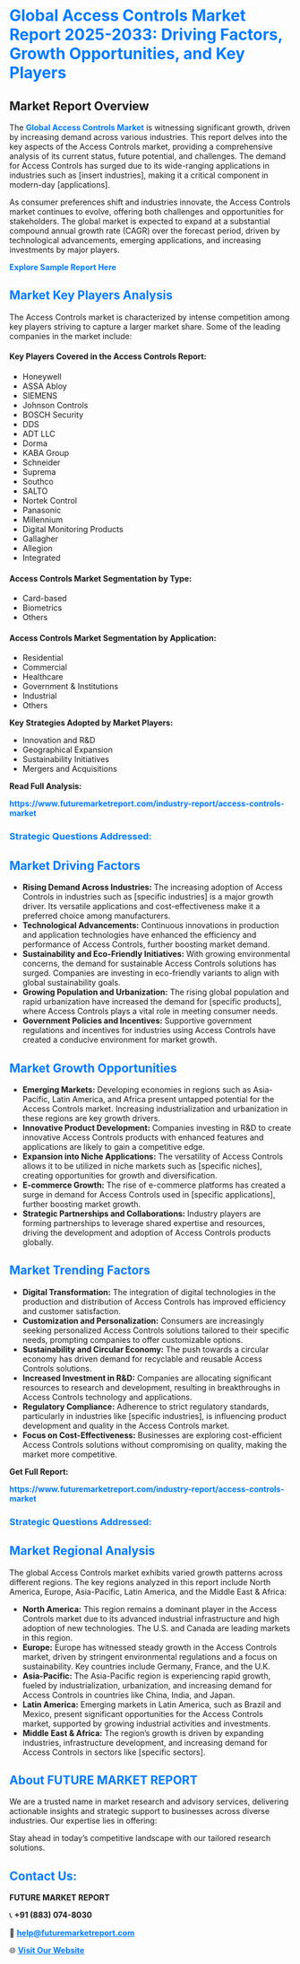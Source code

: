 <h1 style="color: #007BFF;">Global Access Controls Market Report 2025-2033: Driving Factors, Growth Opportunities, and Key Players</h1>

<section id="overview">
<h2>Market Report Overview</h2>
<p>The <a href="https://www.futuremarketreport.com/industry-report/access-controls-market" style="color: #007BFF; text-decoration: none;"><strong>Global Access Controls Market</strong></a> is witnessing significant growth, driven by increasing demand across various industries. This report delves into the key aspects of the Access Controls market, providing a comprehensive analysis of its current status, future potential, and challenges. The demand for Access Controls has surged due to its wide-ranging applications in industries such as [insert industries], making it a critical component in modern-day [applications].</p>
<p>As consumer preferences shift and industries innovate, the Access Controls market continues to evolve, offering both challenges and opportunities for stakeholders. The global market is expected to expand at a substantial compound annual growth rate (CAGR) over the forecast period, driven by technological advancements, emerging applications, and increasing investments by major players.</p>
</section>

<section id="overview">
<p><a href="https://www.futuremarketreport.com/request-sample/reportId=41428" style="color: #007BFF; text-decoration: none;"><strong>Explore Sample Report Here</strong></a></p>
</section>

<section id="key-players">
<h2 style="color: #007BFF;">Market Key Players Analysis</h2>
<p>The Access Controls market is characterized by intense competition among key players striving to capture a larger market share. Some of the leading companies in the market include:</p>
<h4>Key Players Covered in the Access Controls Report:</h4>
<ul><li>Honeywell</li><li>ASSA Abloy</li><li>SIEMENS</li><li>Johnson Controls</li><li>BOSCH Security</li><li>DDS</li><li>ADT LLC</li><li>Dorma</li><li>KABA Group</li><li>Schneider</li><li>Suprema</li><li>Southco</li><li>SALTO</li><li>Nortek Control</li><li>Panasonic</li><li>Millennium</li><li>Digital Monitoring Products</li><li>Gallagher</li><li>Allegion</li><li>Integrated</li></ul>
<h4>Access Controls Market Segmentation by Type:</h4>
<ul><li>Card-based</li><li>Biometrics</li><li>Others</li></ul>

<h4>Access Controls Market Segmentation by Application:</h4>
<ul><li>Residential</li><li>Commercial</li><li>Healthcare</li><li>Government &amp; Institutions</li><li>Industrial</li><li>Others</li></ul>
<p><strong>Key Strategies Adopted by Market Players:</strong></p>
<ul>
<li>Innovation and R&D</li>
<li>Geographical Expansion</li>
<li>Sustainability Initiatives</li>
<li>Mergers and Acquisitions</li>
</ul>
</section>

<section>
<p><strong>Read Full Analysis: </strong></p><a href="https://www.futuremarketreport.com/industry-report/access-controls-market" style="color: #007BFF; text-decoration: none;"><strong>https://www.futuremarketreport.com/industry-report/access-controls-market</strong></a>
<h3 style="color: #007BFF;">Strategic Questions Addressed:</h3>
</section>

<section id="driving-factors">
<h2 style="color: #007BFF;">Market Driving Factors</h2>
<ul>
<li><strong>Rising Demand Across Industries:</strong> The increasing adoption of Access Controls in industries such as [specific industries] is a major growth driver. Its versatile applications and cost-effectiveness make it a preferred choice among manufacturers.</li>
<li><strong>Technological Advancements:</strong> Continuous innovations in production and application technologies have enhanced the efficiency and performance of Access Controls, further boosting market demand.</li>
<li><strong>Sustainability and Eco-Friendly Initiatives:</strong> With growing environmental concerns, the demand for sustainable Access Controls solutions has surged. Companies are investing in eco-friendly variants to align with global sustainability goals.</li>
<li><strong>Growing Population and Urbanization:</strong> The rising global population and rapid urbanization have increased the demand for [specific products], where Access Controls plays a vital role in meeting consumer needs.</li>
<li><strong>Government Policies and Incentives:</strong> Supportive government regulations and incentives for industries using Access Controls have created a conducive environment for market growth.</li>
</ul>
</section>

<section id="growth-opportunities">
<h2 style="color: #007BFF;">Market Growth Opportunities</h2>
<ul>
<li><strong>Emerging Markets:</strong> Developing economies in regions such as Asia-Pacific, Latin America, and Africa present untapped potential for the Access Controls market. Increasing industrialization and urbanization in these regions are key growth drivers.</li>
<li><strong>Innovative Product Development:</strong> Companies investing in R&D to create innovative Access Controls products with enhanced features and applications are likely to gain a competitive edge.</li>
<li><strong>Expansion into Niche Applications:</strong> The versatility of Access Controls allows it to be utilized in niche markets such as [specific niches], creating opportunities for growth and diversification.</li>
<li><strong>E-commerce Growth:</strong> The rise of e-commerce platforms has created a surge in demand for Access Controls used in [specific applications], further boosting market growth.</li>
<li><strong>Strategic Partnerships and Collaborations:</strong> Industry players are forming partnerships to leverage shared expertise and resources, driving the development and adoption of Access Controls products globally.</li>
</ul>
</section>

<section id="trending-factors">
<h2 style="color: #007BFF;">Market Trending Factors</h2>
<ul>
<li><strong>Digital Transformation:</strong> The integration of digital technologies in the production and distribution of Access Controls has improved efficiency and customer satisfaction.</li>
<li><strong>Customization and Personalization:</strong> Consumers are increasingly seeking personalized Access Controls solutions tailored to their specific needs, prompting companies to offer customizable options.</li>
<li><strong>Sustainability and Circular Economy:</strong> The push towards a circular economy has driven demand for recyclable and reusable Access Controls solutions.</li>
<li><strong>Increased Investment in R&D:</strong> Companies are allocating significant resources to research and development, resulting in breakthroughs in Access Controls technology and applications.</li>
<li><strong>Regulatory Compliance:</strong> Adherence to strict regulatory standards, particularly in industries like [specific industries], is influencing product development and quality in the Access Controls market.</li>
<li><strong>Focus on Cost-Effectiveness:</strong> Businesses are exploring cost-efficient Access Controls solutions without compromising on quality, making the market more competitive.</li>
</ul>
</section>

<section>
<p><strong>Get Full Report: </strong></p><a href="https://www.futuremarketreport.com/industry-report/access-controls-market" style="color: #007BFF; text-decoration: none;"><strong>https://www.futuremarketreport.com/industry-report/access-controls-market</strong></a>
<h3 style="color: #007BFF;">Strategic Questions Addressed:</h3>
</section>


<section id="regional-analysis">
<h2 style="color: #007BFF;">Market Regional Analysis</h2>
<p>The global Access Controls market exhibits varied growth patterns across different regions. The key regions analyzed in this report include North America, Europe, Asia-Pacific, Latin America, and the Middle East & Africa:</p>
<ul>
<li><strong>North America:</strong> This region remains a dominant player in the Access Controls market due to its advanced industrial infrastructure and high adoption of new technologies. The U.S. and Canada are leading markets in this region.</li>
<li><strong>Europe:</strong> Europe has witnessed steady growth in the Access Controls market, driven by stringent environmental regulations and a focus on sustainability. Key countries include Germany, France, and the U.K.</li>
<li><strong>Asia-Pacific:</strong> The Asia-Pacific region is experiencing rapid growth, fueled by industrialization, urbanization, and increasing demand for Access Controls in countries like China, India, and Japan.</li>
<li><strong>Latin America:</strong> Emerging markets in Latin America, such as Brazil and Mexico, present significant opportunities for the Access Controls market, supported by growing industrial activities and investments.</li>
<li><strong>Middle East & Africa:</strong> The region’s growth is driven by expanding industries, infrastructure development, and increasing demand for Access Controls in sectors like [specific sectors].</li>
</ul>
</section>

<footer>
<h2 style="color: #007BFF;">About FUTURE MARKET REPORT</h2>
<p>We are a trusted name in market research and advisory services, delivering actionable insights and strategic support to businesses across diverse industries. Our expertise lies in offering:</p>

<p>Stay ahead in today’s competitive landscape with our tailored research solutions.</p>

<h2 style="color: #007BFF;">Contact Us:</h2>
<p><strong>FUTURE MARKET REPORT</strong></p>
<p>📞 <strong>+91 (883) 074-8030</strong></p>
<p>📧 <strong><a href="mailto:help@futuremarketreport.com" style="color: #007BFF;">help@futuremarketreport.com</a></strong></p>
<p>🌐 <strong><a href="https://www.futuremarketreport.com/" style="color: #007BFF;">Visit Our Website</a></strong></p>
</footer>